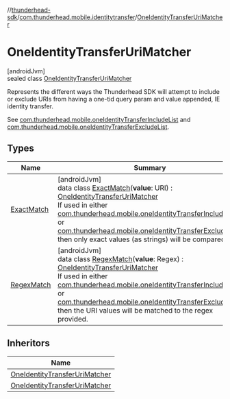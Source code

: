 //[thunderhead-sdk](../../../index.md)/[com.thunderhead.mobile.identitytransfer](../index.md)/[OneIdentityTransferUriMatcher](index.md)

# OneIdentityTransferUriMatcher

[androidJvm]\
sealed class [OneIdentityTransferUriMatcher](index.md)

Represents the different ways the Thunderhead SDK will attempt to include or exclude URIs from having a one-tid query param and value appended, IE identity transfer.

See [com.thunderhead.mobile.oneIdentityTransferIncludeList](../../com.thunderhead.mobile/one-identity-transfer-include-list.md) and [com.thunderhead.mobile.oneIdentityTransferExcludeList](../../com.thunderhead.mobile/one-identity-transfer-exclude-list.md).

## Types

| Name | Summary |
|---|---|
| [ExactMatch](-exact-match/index.md) | [androidJvm]<br>data class [ExactMatch](-exact-match/index.md)(**value**: URI) : [OneIdentityTransferUriMatcher](index.md)<br>If used in either [com.thunderhead.mobile.oneIdentityTransferIncludeList](../../com.thunderhead.mobile/one-identity-transfer-include-list.md) or [com.thunderhead.mobile.oneIdentityTransferExcludeList](../../com.thunderhead.mobile/one-identity-transfer-exclude-list.md), then only exact values (as strings) will be compared. |
| [RegexMatch](-regex-match/index.md) | [androidJvm]<br>data class [RegexMatch](-regex-match/index.md)(**value**: Regex) : [OneIdentityTransferUriMatcher](index.md)<br>If used in either [com.thunderhead.mobile.oneIdentityTransferIncludeList](../../com.thunderhead.mobile/one-identity-transfer-include-list.md) or [com.thunderhead.mobile.oneIdentityTransferExcludeList](../../com.thunderhead.mobile/one-identity-transfer-exclude-list.md), then the URI values will be matched to the regex provided. |

## Inheritors

| Name |
|---|
| [OneIdentityTransferUriMatcher](-exact-match/index.md) |
| [OneIdentityTransferUriMatcher](-regex-match/index.md) |
